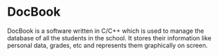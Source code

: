 # DocBook

DocBook is a software written in C/C++ which is used to manage the database of all the students in the school. It stores their information like personal data, grades, etc and represents them graphically on screen.
